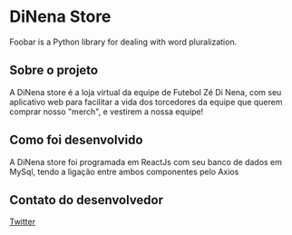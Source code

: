 # DiNena Store

Foobar is a Python library for dealing with word pluralization.

## Sobre o projeto

A DiNena store é a loja virtual da equipe de Futebol Zé Di Nena, com seu aplicativo web para facilitar a vida dos torcedores da equipe que querem comprar nosso "merch", e vestirem a nossa equipe!

## Como foi desenvolvido
A DiNena store foi programada em ReactJs com seu banco de dados em MySql, tendo a ligação entre ambos componentes pelo Axios

## Contato do desenvolvedor
[Twitter](https://twitter.com/IgoDuca)